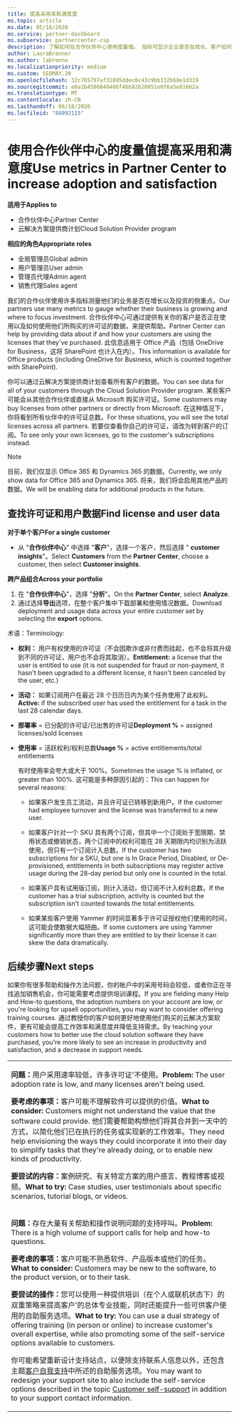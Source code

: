 ```yaml
---
title: 提高采用率和满意度
ms.topic: article
ms.date: 05/18/2020
ms.service: partner-dashboard
ms.subservice: partnercenter-csp
description: 了解如何在合作伙伴中心使用度量值。 指标可显示企业是否在成长、客户如何使用其许可证，以及在何处集中投资。
author: LauraBrenner
ms.author: labrenne
ms.localizationpriority: medium
ms.custom: SEOMAY.20
ms.openlocfilehash: 32c765797af31095ddec0c43c9bb132b68e1d319
ms.sourcegitcommit: e0a1b4506840486f4bb82620051e0f6a5e81662a
ms.translationtype: MT
ms.contentlocale: zh-CN
ms.lasthandoff: 06/18/2020
ms.locfileid: "84992115"
---
```

# <a name="use-metrics-in-partner-center-to-increase-adoption-and-satisfaction"></a><span data-ttu-id="77fbd-104">使用合作伙伴中心的度量值提高采用和满意度</span><span class="sxs-lookup"><span data-stu-id="77fbd-104">Use metrics in Partner Center to increase adoption and satisfaction</span></span>

<span data-ttu-id="77fbd-105">**适用于**</span><span class="sxs-lookup"><span data-stu-id="77fbd-105">**Applies to**</span></span>

- <span data-ttu-id="77fbd-106">合作伙伴中心</span><span class="sxs-lookup"><span data-stu-id="77fbd-106">Partner Center</span></span>
- <span data-ttu-id="77fbd-107">云解决方案提供商计划</span><span class="sxs-lookup"><span data-stu-id="77fbd-107">Cloud Solution Provider program</span></span>

<span data-ttu-id="77fbd-108">**相应的角色**</span><span class="sxs-lookup"><span data-stu-id="77fbd-108">**Appropriate roles**</span></span>

- <span data-ttu-id="77fbd-109">全局管理员</span><span class="sxs-lookup"><span data-stu-id="77fbd-109">Global admin</span></span>
- <span data-ttu-id="77fbd-110">用户管理员</span><span class="sxs-lookup"><span data-stu-id="77fbd-110">User admin</span></span>
- <span data-ttu-id="77fbd-111">管理员代理</span><span class="sxs-lookup"><span data-stu-id="77fbd-111">Admin agent</span></span>
- <span data-ttu-id="77fbd-112">销售代理</span><span class="sxs-lookup"><span data-stu-id="77fbd-112">Sales agent</span></span>

<span data-ttu-id="77fbd-113">我们的合作伙伴使用许多指标测量他们的业务是否在增长以及投资的侧重点。</span><span class="sxs-lookup"><span data-stu-id="77fbd-113">Our partners use many metrics to gauge whether their business is growing and where to focus investment.</span></span> <span data-ttu-id="77fbd-114">合作伙伴中心可通过提供有关你的客户是否正在使用以及如何使用他们所购买的许可证的数据，来提供帮助。</span><span class="sxs-lookup"><span data-stu-id="77fbd-114">Partner Center can help by providing data about if and how your customers are using the licenses that they've purchased.</span></span> <span data-ttu-id="77fbd-115">此信息适用于 Office 产品（包括 OneDrive for Business，这将 SharePoint 也计入在内）。</span><span class="sxs-lookup"><span data-stu-id="77fbd-115">This information is available for Office products (including OneDrive for Business, which is counted together with SharePoint).</span></span>

<span data-ttu-id="77fbd-116">你可以通过云解决方案提供商计划查看所有客户的数据。</span><span class="sxs-lookup"><span data-stu-id="77fbd-116">You can see data for all of your customers through the Cloud Solution Provider program.</span></span> <span data-ttu-id="77fbd-117">某些客户可能会从其他合作伙伴或直接从 Microsoft 购买许可证。</span><span class="sxs-lookup"><span data-stu-id="77fbd-117">Some customers may buy licenses from other partners or directly from Microsoft.</span></span> <span data-ttu-id="77fbd-118">在这种情况下，你将看到所有伙伴中的许可证总数。</span><span class="sxs-lookup"><span data-stu-id="77fbd-118">For these situations, you will see the total licenses across all partners.</span></span> <span data-ttu-id="77fbd-119">若要仅查看你自己的许可证，请改为转到客户的订阅。</span><span class="sxs-lookup"><span data-stu-id="77fbd-119">To see only your own licenses, go to the customer's subscriptions instead.</span></span>

> [!NOTE]  
>  <span data-ttu-id="77fbd-120">目前，我们仅显示 Office 365 和 Dynamics 365 的数据。</span><span class="sxs-lookup"><span data-stu-id="77fbd-120">Currently, we only show data for Office 365 and Dynamics 365.</span></span> <span data-ttu-id="77fbd-121">将来，我们将会启用其他产品的数据。</span><span class="sxs-lookup"><span data-stu-id="77fbd-121">We will be enabling data for additional products in the future.</span></span>

## <a name="find-license-and-user-data"></a><span data-ttu-id="77fbd-122">查找许可证和用户数据</span><span class="sxs-lookup"><span data-stu-id="77fbd-122">Find license and user data</span></span>


<span data-ttu-id="77fbd-123">**对于单个客户**</span><span class="sxs-lookup"><span data-stu-id="77fbd-123">**For a single customer**</span></span>

- <span data-ttu-id="77fbd-124">从 "**合作伙伴中心**" 中选择 "**客户**"，选择一个客户，然后选择 " **customer insights**"。</span><span class="sxs-lookup"><span data-stu-id="77fbd-124">Select **Customers** from the **Partner Center**, choose a customer, then select **Customer insights**.</span></span>

<span data-ttu-id="77fbd-125">**跨产品组合**</span><span class="sxs-lookup"><span data-stu-id="77fbd-125">**Across your portfolio**</span></span>

1.  <span data-ttu-id="77fbd-126">在 "**合作伙伴中心**"，选择 "**分析**"。</span><span class="sxs-lookup"><span data-stu-id="77fbd-126">On the **Partner Center**, select **Analyze**.</span></span>
2.  <span data-ttu-id="77fbd-127">通过选择**导出**选项，在整个客户集中下载部署和使用情况数据。</span><span class="sxs-lookup"><span data-stu-id="77fbd-127">Download deployment and usage data across your entire customer set by selecting the **export** options.</span></span>

<span data-ttu-id="77fbd-128">术语：</span><span class="sxs-lookup"><span data-stu-id="77fbd-128">Terminology:</span></span>

- <span data-ttu-id="77fbd-129">**权利：** 用户有权使用的许可证（不会因欺诈或非付费而挂起，也不会将其升级到不同的许可证，用户也不会将其取消）。</span><span class="sxs-lookup"><span data-stu-id="77fbd-129">**Entitlement:** a license that the user is entitled to use (it is not suspended for fraud or non-payment, it hasn't been upgraded to a different license, it hasn't been canceled by the user, etc.)</span></span>

- <span data-ttu-id="77fbd-130">**活动：** 如果订阅用户在最近 28 个日历日内为某个任务使用了此权利。</span><span class="sxs-lookup"><span data-stu-id="77fbd-130">**Active:** if the subscribed user has used the entitlement for a task in the last 28 calendar days.</span></span>

- <span data-ttu-id="77fbd-131">**部署率** = 已分配的许可证/已出售的许可证</span><span class="sxs-lookup"><span data-stu-id="77fbd-131">**Deployment %** = assigned licenses/sold licenses</span></span>

- <span data-ttu-id="77fbd-132">**使用率** = 活跃权利/权利总数</span><span class="sxs-lookup"><span data-stu-id="77fbd-132">**Usage %** = active entitlements/total entitlements</span></span>

   <span data-ttu-id="77fbd-133">有时使用率会夸大或大于 100%。</span><span class="sxs-lookup"><span data-stu-id="77fbd-133">Sometimes the usage % is inflated, or greater than 100%.</span></span> <span data-ttu-id="77fbd-134">这可能是多种原因引起的：</span><span class="sxs-lookup"><span data-stu-id="77fbd-134">This can happen for several reasons:</span></span>

   - <span data-ttu-id="77fbd-135">如果客户发生员工流动，并且许可证已转移到新用户。</span><span class="sxs-lookup"><span data-stu-id="77fbd-135">If the customer had employee turnover and the license was transferred to a new user.</span></span>

   - <span data-ttu-id="77fbd-136">如果客户针对一个 SKU 具有两个订阅，但其中一个订阅处于宽限期、禁用状态或撤销状态，两个订阅中的权利可能在 28 天期限内均识别为活跃使用，但只有一个订阅计入总数。</span><span class="sxs-lookup"><span data-stu-id="77fbd-136">If the customer has two subscriptions for a SKU, but one is In Grace Period, Disabled, or De-provisioned, entitlements in both subscriptions may register active usage during the 28-day period but only one is counted in the total.</span></span>

   - <span data-ttu-id="77fbd-137">如果客户具有试用版订阅，则计入活动，但订阅不计入权利总数。</span><span class="sxs-lookup"><span data-stu-id="77fbd-137">If the customer has a trial subscription, activity is counted but the subscription isn't counted towards the total entitlements.</span></span>

   - <span data-ttu-id="77fbd-138">如果某些客户使用 Yammer 的时间显著多于许可证授权他们使用的时间，这可能会使数据大幅扭曲。</span><span class="sxs-lookup"><span data-stu-id="77fbd-138">If some customers are using Yammer significantly more than they are entitled to by their license it can skew the data dramatically.</span></span>

## <a name="next-steps"></a><span data-ttu-id="77fbd-139">后续步骤</span><span class="sxs-lookup"><span data-stu-id="77fbd-139">Next steps</span></span>

<span data-ttu-id="77fbd-140">如果你有很多帮助和操作方法问题，你的帐户中的采用号码会较低，或者你正在寻找追加销售机会，你可能需要考虑提供培训课程。</span><span class="sxs-lookup"><span data-stu-id="77fbd-140">If you are fielding many Help and How-to questions, the adoption numbers on your account are low, or you're looking for upsell opportunities, you may want to consider offering training courses.</span></span> <span data-ttu-id="77fbd-141">通过教授你的客户如何更好地使用他们购买的云解决方案软件，更有可能会提高工作效率和满意度并降低支持需求。</span><span class="sxs-lookup"><span data-stu-id="77fbd-141">By teaching your customers how to better use the cloud solution software they have purchased, you're more likely to see an increase in productivity and satisfaction, and a decrease in support needs.</span></span>

<table>
<colgroup>
<col width="100%" />
</colgroup>
<tbody>
<tr class="odd">
<td><p><span data-ttu-id="77fbd-142"><strong>问题：</strong>用户采用速率较低，许多许可证&#39;不使用。</span><span class="sxs-lookup"><span data-stu-id="77fbd-142"><strong>Problem:</strong> The user adoption rate is low, and many licenses aren&#39;t being used.</span></span></p>
<p><span data-ttu-id="77fbd-143"><strong>要考虑的事项：</strong>客户可能不理解软件可以提供的价值。</span><span class="sxs-lookup"><span data-stu-id="77fbd-143"><strong>What to consider:</strong> Customers might not understand the value that the software could provide.</span></span> <span data-ttu-id="77fbd-144">他们需要帮助构想他们将其合并到一天中的方式，以简化他们已在执行的任务或实现新的工作效率。</span><span class="sxs-lookup"><span data-stu-id="77fbd-144">They need help envisioning the ways they could incorporate it into their day to simplify tasks that they're already doing, or to enable new kinds of productivity.</span></span></p>
<p><span data-ttu-id="77fbd-145"><strong>要尝试的内容：</strong>案例研究、有关特定方案的用户感言、教程博客或视频。</span><span class="sxs-lookup"><span data-stu-id="77fbd-145"><strong>What to try:</strong> Case studies, user testimonials about specific scenarios, tutorial blogs, or videos.</span></span></p></td>
</tr>
<tr class="even">
<td><p><span data-ttu-id="77fbd-146"><strong>问题：</strong>存在大量有关帮助和操作说明问题的支持呼叫。</span><span class="sxs-lookup"><span data-stu-id="77fbd-146"><strong>Problem:</strong> There is a high volume of support calls for help and how-to questions.</span></span></p>
<p><span data-ttu-id="77fbd-147"><strong>要考虑的事项：</strong>客户可能不熟悉软件、产品版本或他们的任务。</span><span class="sxs-lookup"><span data-stu-id="77fbd-147"><strong>What to consider:</strong> Customers may be new to the software, to the product version, or to their task.</span></span></p>
<p><span data-ttu-id="77fbd-148"><strong>要尝试的操作：</strong>您可以使用一种提供培训（在个人或联机状态下）的双重策略来提高客户&#39;的总体专业技能，同时还能提升一些可供客户使用的自助服务选项。</span><span class="sxs-lookup"><span data-stu-id="77fbd-148"><strong>What to try:</strong> You can use a dual strategy of offering training (in person or online) to increase customer&#39;s overall expertise, while also promoting some of the self-service options available to customers.</span></span></p>
<p><span data-ttu-id="77fbd-149">你可能希望重新设计支持站点，以便除支持联系人信息以外，还包含主题<a href="customer-self-support.md" data-raw-source="[Customer self-support](customer-self-support.md)">客户自我支持</a>中所述的自助服务选项。</span><span class="sxs-lookup"><span data-stu-id="77fbd-149">You may want to redesign your support site to also include the self-service options described in the topic <a href="customer-self-support.md" data-raw-source="[Customer self-support](customer-self-support.md)">Customer self-support</a> in addition to your support contact information.</span></span></p></td>
</tr>
</tbody>
</table>

